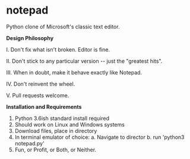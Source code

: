# notepad
Python clone of Microsoft's classic text editor.

**Design Philosophy**

  I. Don't fix what isn't broken. Editor is fine.
  
 II. Don't stick to any particular version -- just the "greatest hits".
 
III. When in doubt, make it behave exactly like Notepad.

 IV. Don't reinvent the wheel.
 
  V. Pull requests welcome.

**Installation and Requirements**
1. Python 3.6ish standard install required
2. Should work on Linux and Windows systems
3. Download files, place in directory
4. In terminal emulator of choice:
    a. Navigate to director
    b. run 'python3 notepad.py'
5. Fun, or Profit, or Both, or Neither.
